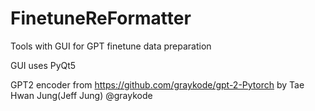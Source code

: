 # FinetuneReFormatter
Tools with GUI for GPT finetune data preparation  

GUI uses PyQt5  

GPT2 encoder from https://github.com/graykode/gpt-2-Pytorch
  by Tae Hwan Jung(Jeff Jung) @graykode
